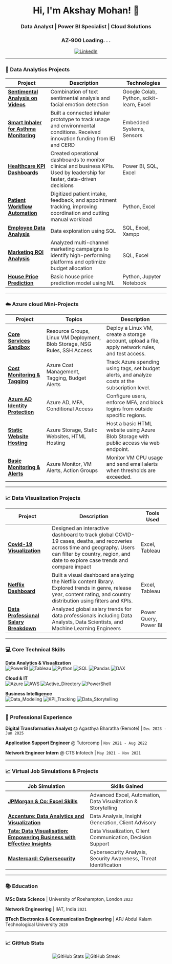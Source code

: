 <h1 align="center">Hi, I'm Akshay Mohan! 👋</h1>
<h3 align="center">Data Analyst | Power BI Specialist | Cloud Solutions</h3>
<h3 align="center">AZ-900 Loading. . .</h3>

<p align="center">
  <a href="https://linkedin.com/in/mohanakshay" target="_blank">
    <img src="https://img.shields.io/badge/LinkedIn-0A66C2?style=for-the-badge&logo=linkedin&logoColor=white" alt="LinkedIn"/>
  </a>
</p>



---

### 🚀 Data Analytics Projects

| Project | Description | Technologies |
|---------|-------------|--------------|
| **[Sentimental Analysis on Videos](https://github.com/Akshaymohan7/Sentimental-analysis-on-videos)** | Combination of text sentimental analysis and facial emotion detection | Google Colab, Python, scikit-learn, Excel |
| **[Smart Inhaler for Asthma Monitoring](https://github.com/mohan-akshay/Smart_Inhaler)** | Built a connected inhaler prototype to track usage and environmental conditions. Received innovation funding from IEI and CERD  | Embedded Systems, Sensors |
| **[Healthcare KPI Dashboards](https://github.com/mohan-akshay/Healthcare_KPI)** | Created operational dashboards to monitor clinical and business KPIs. Used by leadership for faster, data-driven decisions  | Power BI, SQL, Excel |
| **[Patient Workflow Automation](https://github.com/mohan-akshay/patiant_workflow)** | Digitized patient intake, feedback, and appointment tracking, improving coordination and cutting manual workload  | Python, Excel |
| **[Employee Data Analysis](https://github.com/Akshaymohan7/Employee-Data-Analysis)** | Data exploration using SQL  | SQL, Excel, Xampp |
| **[Marketing ROI Analysis](https://github.com/mohan-akshay/Marketing_ROI)** | Analyzed multi-channel marketing campaigns to identify high-performing platforms and optimize budget allocation  | SQL, Excel |
| **[House Price Prediction](https://github.com/Akshaymohan7/House-Price-Prediction-Linear-Regression)** | Basic house price prediction model using ML | Python, Jupyter Notebook |



<!--| **[project_name](link)** | about | findings | 
-->

---
### ☁️ Azure cloud Mini-Projects

| Project | Topics     | Description |
|---------|------------|--------------|
| **[Core Services Sandbox](https://github.com/mohan-akshay/01_Azure_project)** | Resource Groups, Linux VM Deployment, Blob Storage, NSG Rules, SSH Access | Deploy a Linux VM, create a storage account, upload a file, apply network rules, and test access. | 
| **[Cost Monitoring & Tagging](./https://github.com/mohan-akshay/02_Cost_monitoring)** | Azure Cost Management, Tagging, Budget Alerts | Track Azure spending using tags, set budget alerts, and analyze costs at the subscription level. |
| **[Azure AD Identity Protection](https://github.com/mohan-akshay/03_AD_ID_protection)** | Azure AD, MFA, Conditional Access | Configure users, enforce MFA, and block logins from outside specific regions. |
| **[Static Website Hosting](https://github.com/mohan-akshay/04_static_web_host)** | Azure Storage, Static Websites, HTML Hosting | Host a basic HTML website using Azure Blob Storage with public access via web endpoint. |
| **[Basic Monitoring & Alerts](https://github.com/mohan-akshay/05_VM_monitoring)** | Azure Monitor, VM Alerts, Action Groups | Monitor VM CPU usage and send email alerts when thresholds are exceeded. |



---

### 📈 Data Visualization Projects

| Project | Description | Tools Used |
|---------|-------------|--------------|
| **[Covid-19 Visualization](https://public.tableau.com/views/Covid-19CW1/Dashboard1?:language=en-US&:sid=&:redirect=auth&:display_count=n&:origin=viz_share_link)** | Designed an interactive dashboard to track global COVID-19 cases, deaths, and recoveries across time and geography. Users can filter by country, region, and date to explore case trends and compare impact | Excel, Tableau | 
| **[Netflix Dashboard](https://public.tableau.com/views/Netflix_Dashboard_17467027784190/Netflix?:language=en-US&:sid=&:redirect=auth&:display_count=n&:origin=viz_share_link)** | Built a visual dashboard analyzing the Netflix content library. Explored trends in genre, release year, content rating, and country distribution using filters and KPIs. | Excel, Tableau | 
| **[Data Professional Salary Breakdown](https://github.com/mohan-akshay/Salary_breakdown)** | Analyzed global salary trends for data professionals including Data Analysts, Data Scientists, and Machine Learning Engineers | Power Query, Power BI |

<!--| **[project_name](link)** | about | findings | 
-->


---

### 💻 Core Technical Skills
**Data Analytics & Visualization**  
![PowerBI](https://img.shields.io/badge/PowerBI-F2C811?style=flat-square&logo=powerbi&logoColor=black)
![Tableau](https://img.shields.io/badge/Tableau-E97627?style=flat-square&logo=tableau&logoColor=white)
![Python](https://img.shields.io/badge/Python-3776AB?style=flat-square&logo=python&logoColor=white)
![SQL](https://img.shields.io/badge/SQL-4479A1?style=flat-square&logo=mysql&logoColor=white)
![Pandas](https://img.shields.io/badge/Pandas-150458?style=flat-square&logo=pandas&logoColor=white)
![DAX](https://img.shields.io/badge/DAX-FFB900?style=flat-square&logo=powerbi&logoColor=black)

**Cloud & IT**  
![Azure](https://img.shields.io/badge/Azure-0078D4?style=flat-square&logo=microsoftazure&logoColor=white)
![AWS](https://img.shields.io/badge/AWS-232F3E?style=flat-square&logo=amazonaws&logoColor=white)
![Active_Directory](https://img.shields.io/badge/Active_Directory-0078D4?style=flat-square&logo=microsoftazure&logoColor=white)
![PowerShell](https://img.shields.io/badge/PowerShell-5391FE?style=flat-square&logo=powershell&logoColor=white)

**Business Intelligence**  
![Data_Modeling](https://img.shields.io/badge/Data_Modeling-01A4EF?style=flat-square&logo=powerbi&logoColor=white)
![KPI_Tracking](https://img.shields.io/badge/KPI_Tracking-FF6B6B?style=flat-square&logo=google-analytics&logoColor=white)
![Data_Storytelling](https://img.shields.io/badge/Data_Storytelling-6F42C1?style=flat-square&logo=storybook&logoColor=white)


---

### 💼 Professional Experience
**Digital Transformation Analyst** @ Agasthya Bharatha (Remote)  | `Dec 2023 - Jun 2025`  

**Application Support Engineer**   @ Tutorcomp                   | `Nov 2021 - Aug 2022`  

**Network Engineer Intern**        @ CTS Infotech                | `May 2021 - Nov 2021`  

 

---

### 📈 Virtual Job Simulations & Projects

| Job Simulation | Skills Gained |
|----------------|---------------|
| **[JPMorgan & Co: Excel Skills](https://forage-uploads-prod.s3.amazonaws.com/completion-certificates/JPMorgan%20Chase%20Corporate/XiuvjcwqWRqH9oy38_JPMorgan%20Chase%20&%20Co._5B3NPjBQKwgKR2jHK_1707250733446_completion_certificate.pdf)** | Advanced Excel,  Automation, Data Visualization & Storytelling |
| **[Accenture: Data Analytics and Visualization](https://forage-uploads-prod.s3.amazonaws.com/completion-certificates/Accenture%20North%20America/hzmoNKtzvAzXsEqx8_Accenture%20North%20America_5B3NPjBQKwgKR2jHK_1707306064729_completion_certificate.pdf)** | Data Analysis, Insight Generation, Client Advisory |
| **[Tata: Data Visualisation: Empowering Business with Effective Insights](https://forage-uploads-prod.s3.amazonaws.com/completion-certificates/Tata/MyXvBcppsW2FkNYCX_Tata%20Group_5B3NPjBQKwgKR2jHK_1708339252587_completion_certificate.pdf)** | Data Visualization, Client Communication, Decision Support |
| **[Mastercard: Cybersecurity](https://forage-uploads-prod.s3.amazonaws.com/completion-certificates/mastercard/vcKAB5yYAgvemepGQ_Mastercard_5B3NPjBQKwgKR2jHK_1715603216146_completion_certificate.pdf)** | Cybersecurity Analysis, Security Awareness, Threat Identification |



---

### 📚 Education
**MSc Data Science**  | University of Roehampton, London `2023`  

**Network Engineering**  | IIAT, India `2021` 

**BTech Electronics & Communication Engineering**  | APJ Abdul Kalam Technological University `2020`  


---

### 📈 GitHub Stats
<p align="center">
  <img src="https://github-readme-stats.vercel.app/api?username=mohan-akshay&show_icons=true&theme=dark" alt="GitHub Stats"/>
  <img src="https://github-readme-streak-stats.herokuapp.com/?user=mohan-akshay&theme=dark" alt="GitHub Streak"/>
</p>
